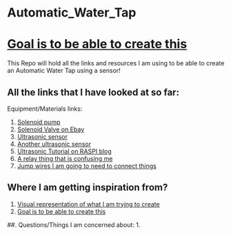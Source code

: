 # Automatic_Water_Tap
# [Goal is to be able to create this](https://www.youtube.com/watch?v=4YoppXGoFTM&t=71s)
This Repo will hold all the links and resources I am using to be able to create an Automatic Water Tap using a sensor!


## All the links that I have looked at so far: 

Equipment/Materials links: 
1. [Solenoid pump](https://www.123filter.com/ac/index.php?rt=product/product&path=119_118_79&product_id=313)
2. [Solenoid Valve on Ebay](https://www.ebay.com/p/509536497?iid=191921893492&chn=ps&norover=1&mkevt=1&mkrid=711-117182-37290-0&mkcid=2&itemid=191921893492&targetid=886140166958&device=c&mktype=pla&googleloc=9003607&poi=&campaignid=9426356127&mkgroupid=98691857674&rlsatarget=aud-412677883135:pla-886140166958&abcId=1140476&merchantid=113089344&gclid=Cj0KCQjwtLT1BRD9ARIsAMH3BtVNMG7E_O2PflcdKWmCxhxBDQ07OGOl5IPMh_WNFnpAAlVASOfvdD0aAsw9EALw_wcB)
3. [Ultrasonic sensor](https://www.banggood.in/3Pcs-Geekcreit-Ultrasonic-Module-HC-SR04-Distance-Measuring-Ranging-Transducer-Sensor-DC-5V-2-450cm-p-943141.html?akmClientCountry=America&p=60061525430625201810&custlixnkid=84651&cur_warehouse=USA)
4. [Another ultrasonic sensor](https://www.google.com/search?q=ultrasonic+sensor&oq=ultrasonic+sensor&aqs=chrome..69i57j69i60l3.202j0j4&sourceid=chrome&ie=UTF-8)
5. [Ultrasonic Tutorial on RASPI blog](https://thepihut.com/blogs/raspberry-pi-tutorials/hc-sr04-ultrasonic-range-sensor-on-the-raspberry-pi)
6. [A relay thing that is confusing me](https://www.google.com/search?q=relay&oq=relay&aqs=chrome..69i57j0l6j69i60.2102j0j7&sourceid=chrome&ie=UTF-8)
7. [Jump wires I am going to need to connect things](https://www.amazon.com/Multicolored-Breadboard-Dupont-Jumper-Wires/dp/B073X7P6N2)

## Where I am getting inspiration from?
1. [Visual representation of what I am trying to create](http://www.autotaps.com/how-automatic-tap-work.html)
2. [Goal is to be able to create this](https://www.youtube.com/watch?v=4YoppXGoFTM&t=71s)

##. Questions/Things I am concerned about:
1. 
